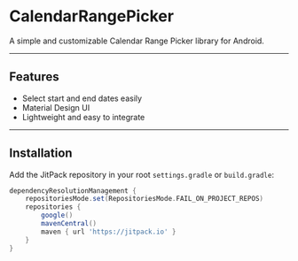 # CalendarRangePicker

A simple and customizable Calendar Range Picker library for Android.

---

## Features
- Select start and end dates easily
- Material Design UI
- Lightweight and easy to integrate

---

## Installation

Add the JitPack repository in your root `settings.gradle` or `build.gradle`:

```gradle
dependencyResolutionManagement {
    repositoriesMode.set(RepositoriesMode.FAIL_ON_PROJECT_REPOS)
    repositories {
        google()
        mavenCentral()
        maven { url 'https://jitpack.io' }
    }
}
